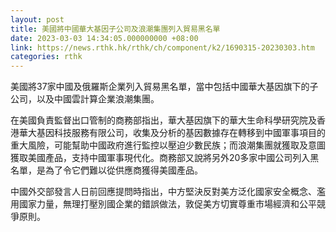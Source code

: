 ```yaml
---
layout: post
title: 美國將中國華大基因子公司及浪潮集團列入貿易黑名單
date: 2023-03-03 14:34:05.000000000 +08:00
link: https://news.rthk.hk/rthk/ch/component/k2/1690315-20230303.htm
categories: rthk
---
```


美國將37家中國及俄羅斯企業列入貿易黑名單，當中包括中國華大基因旗下的子公司，以及中國雲計算企業浪潮集團。

在美國負責監督出口管制的商務部指出，華大基因旗下的華大生命科學研究院及香港華大基因科技服務有限公司，收集及分析的基因數據存在轉移到中國軍事項目的重大風險，可能幫助中國政府進行監控以壓迫少數民族；而浪潮集團就獲取及意圖獲取美國產品，支持中國軍事現代化。商務部又說將另外20多家中國公司列入黑名單，是為了令它們難以從供應商獲得美國產品。

中國外交部發言人日前回應提問時指出，中方堅決反對美方泛化國家安全概念、濫用國家力量，無理打壓別國企業的錯誤做法，敦促美方切實尊重市場經濟和公平競爭原則。
